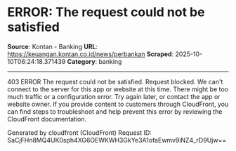 # ERROR: The request could not be satisfied

**Source**: Kontan - Banking
**URL**: https://keuangan.kontan.co.id/news/perbankan
**Scraped**: 2025-10-10T06:24:18.371439
**Category**: banking

---

403 ERROR
The request could not be satisfied.
Request blocked. We can't connect to the server for this app or website at this time. There might be too much traffic or a configuration error. Try again later, or contact the app or website owner.
If you provide content to customers through CloudFront, you can find steps to troubleshoot and help prevent this error by reviewing the CloudFront documentation.

Generated by cloudfront (CloudFront)
Request ID: SaCjFHn8MQ4UK0sph4XG6OEWKWH3GkYe3A1ofaEwmv9iNZ4_rD9Ujw==

